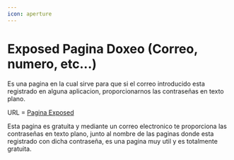 ```yaml
---
icon: aperture
---
```


# Exposed Pagina Doxeo (Correo, numero, etc...)

Es una pagina en la cual sirve para que si el correo introducido esta registrado en alguna aplicacion, proporcionarnos las contraseñas en texto plano.

URL = [Pagina Exposed](https://exposed.lol)

Esta pagina es gratuita y mediante un correo electronico te proporciona las contraseñas en texto plano, junto al nombre de las paginas donde esta registrado con dicha contraseña, es una pagina muy util y es totalmente gratuita.
